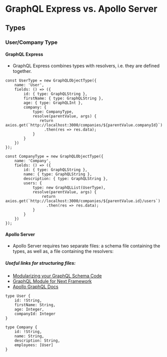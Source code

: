 # GraphQL Express vs. Apollo Server

## Types

### User/Company Type

#### GraphQL Express
* GraphQL Express combines types with resolvers, i.e. they are defined together.

```
const UserType = new GraphQLObjectType({
    name: 'User',
    fields: () => ({
        id: { type: GraphQLString },
        firstName: { type: GraphQLString },
        age: { type: GraphQLInt },
        company: { 
            type: CompanyType,
            resolve(parentValue, args) {
               return axios.get(`http://localhost:3000/companies/${parentValue.companyId}`)
                 .then(res => res.data);
            }
        }
    })
});

const CompanyType = new GraphQLObjectType({
    name: 'Company',
    fields: () => ({
        id: { type: GraphQLString },
        name: { type: GraphQLString },
        description: { type: GraphQLString },
        users: {
            type: new GraphQLList(UserType),
            resolve(parentValue, args) {
                return axios.get(`http://localhost:3000/companies/${parentValue.id}/users`)
                  .then(res => res.data);
            }
        }
    })
});
```


#### Apollo Server
* Apollo Server requires two separate files: a schema file containing the types, as well as, a file containing the resolvers:
##### Useful links for structuring files:
* [Modularizing your GraphQL Schema Code](https://blog.apollographql.com/modularizing-your-graphql-schema-code-d7f71d5ed5f2)
* [GraphQL Module for Next Framework](https://github.com/nestjs/graphql)
* [Apollo GraphQL Docs](https://www.apollographql.com/docs/)

```
type User {
    id: !String,
    firstName: String,
    age: Integer,
    companyId: Integer
}

type Company {
    id: !String,
    name: String,
    description: String,
    employees: [User]
}
```

